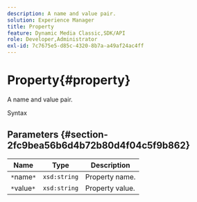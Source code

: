 ```yaml
---
description: A name and value pair.
solution: Experience Manager
title: Property
feature: Dynamic Media Classic,SDK/API
role: Developer,Administrator
exl-id: 7c7675e5-d85c-4320-8b7a-a49af24ac4ff
---
```

# Property{#property}

A name and value pair.

 Syntax 

## Parameters {#section-2fc9bea56b6d4b72b80d4f04c5f9b862}

|  Name  | Type  | Description  |
|---|---|---|
|  `*`name`*`  | `xsd:string`  | Property name.  |
|  `*`value`*`  | `xsd:string`  | Property value.  |
